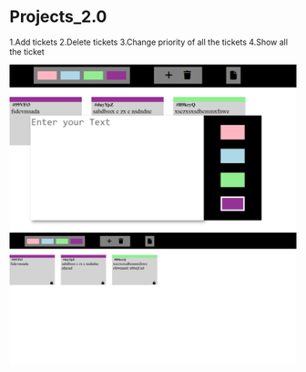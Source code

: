 # Projects_2.0

1.Add tickets
2.Delete tickets
3.Change priority of all the tickets
4.Show all the ticket

![alt text](<Screenshot 2024-11-06 114939.png>)
![alt text](<Screenshot 2024-11-06 114746.png>)